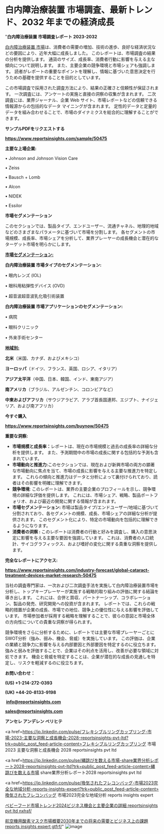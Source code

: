 # 白内障治療装置 市場調査、最新トレンド、2032 年までの経済成長

"<strong>白内障治療装置 市場調査レポート 2023-2032</strong>

<a href=https://www.reportsinsights.com/sample/50475>白内障治療装置 市場</a>は、消費者の需要の増加、技術の進歩、良好な経済状況などの要因により、近年大幅に成長しました。 このレポートは、市場調査の結果の分析を提供します。 通貨のサイズ、成長率、消費者行動に影響を与える主な傾向について説明します。 また、主要企業の競争環境と市場シェアも強調します。 読者がレポートの重要なポイントを理解し、情報に基づいた意思決定を行うための基礎を提供することを目的としています。

この市場調査で採用された調査方法により、結果の正確さと信頼性が保証されます。 一次調査には、アンケートの実施と直接の洞察の収集が含まれます。 二次調査には、業界ジャーナル、企業 Web サイト、市場レポートなどの信頼できる情報源からの包括的なデータ マイニングが含まれます。 定性的データと定量的データを組み合わせることで、市場のダイナミクスを総合的に理解することができます。

<strong><b>サンプルPDFをリクエストする</b></strong>

<a href=https://www.reportsinsights.com/sample/50475><strong><u>https://www.reportsinsights.com/sample/50475</u></strong></a>

<strong>主要な上場企業:</strong>

• Johnson and Johnson Vision Care

• Zeiss

• Bausch + Lomb

• Alcon

• NIDEK

• Essilor

<strong>市場セグメンテーション</strong>

このセクションでは、製品タイプ、エンドユーザー、流通チャネル、地理的地域などのさまざまなパラメータに基づいて市場を分割します。 各セグメントの市場規模、成長率、市場シェアを分析して、業界プレーヤーの成長機会と潜在的なターゲット市場を明らかにします。

<strong><u>市場セグメンテーション</u></strong><strong><u>:</u></strong>

<strong>白内障治療装置 市場タイプのセグメンテーション:</strong>

• 眼内レンズ (IOL)

• 眼科用粘弾性デバイス (OVD)

• 超音波超音波乳化吸引術装置

<strong>白内障治療装置 市場アプリケーションのセグメンテーション:</strong>

• 病院

• 眼科クリニック

• 外来手術センター

<strong><u>地域別</u></strong><strong><u>:</u></strong>

<strong>北米</strong>（米国、カナダ、およびメキシコ）

<strong>ヨーロッパ</strong>（ドイツ、フランス、英国、ロシア、イタリア）

<strong>アジア太平洋</strong>（中国、日本、韓国、インド、東南アジア）

<strong>南アメリカ</strong>（ブラジル、アルゼンチン、コロンビアなど）

<strong>中東およびアフリカ</strong>（サウジアラビア、アラブ首長国連邦、エジプト、ナイジェリア、および南アフリカ）

<strong>今すぐ購入</strong>

<a href=https://www.reportsinsights.com/buynow/50475><strong><u>https://www.reportsinsights.com/buynow/50475</u></strong></a>

<strong>重要な洞察:</strong>
<ul>
  <li><strong>市場規模と成長率：</strong>レポートは、現在の市場規模と過去の成長率の詳細な分析を提供します。 また、予測期間中の市場の成長に関する包括的な予測も含まれています。</li>
  <li><strong>市場動向と推進力:</strong>このセクションでは、現在および新興市場の両方の顕著な市場動向に焦点を当て、市場の成長に影響を与える主要な推進力を特定します。 これらの傾向と推進力はデータと分析によって裏付けられており、読者はその影響を明確に理解できます。</li>
  <li><strong>競争環境</strong>: このレポートは、業界の主要企業のプロフィールを示し、競争環境の詳細な評価を提供します。 これには、市場シェア、戦略、製品ポートフォリオ、および最近の開発に関する情報が含まれます。</li>
  <li><strong>市場セグメンテーション: </strong>市場は製品タイプ/エンドユーザー/地域に基づいて分割されており、各セグメントの規模、成長、市場シェアの詳細な分析が提供されます。 このセグメント化により、特定の市場動向を包括的に理解できるようになります。</li>
  <li><strong>消費者の洞察 : </strong>このレポートは消費者の行動と好みを調査し、購入の意思決定に影響を与える主要な要因を強調しています。 これは、消費者の人口統計、サイコグラフィックス、および嗜好の変化に関する貴重な洞察を提供します。</li>
</ul>
<strong>完全なレポートにアクセス:</strong>

<a href=https://www.reportsinsights.com/industry-forecast/global-cataract-treatment-devices-market-research-50475><strong><u><b>https://www.reportsinsights.com/industry-forecast/global-cataract-treatment-devices-market-research-50475</b></u></strong></a>

当社の調査専門家は、一次および二次調査手法を実施して白内障治療装置市場を分析し、トップキープレーヤーが実施する戦略的取り組みの評価に関する結論を導き出します。 これには、合併と買収、パートナーシップ、コラボレーション、製品の発売、研究開発への投資が含まれます。 レポートでは、これらの戦略的措置が企業の成長、市場での地位、競争上の優位性に与える影響を評価しています。 市場参加者が採用する戦略を理解することで、彼らの意図と市場全体の方向性についての貴重な洞察が得られます。

競争環境をさらに分析するために、レポートでは主要な市場プレーヤーごとにSWOT分析（強み、弱み、機会、脅威）を実施しています。 この評価は、企業の業績と競争力に影響を与える内部要因と外部要因を特定するのに役立ちます。 強みと弱みを評価することで、企業はその利点を活用し、改善が必要な領域に対処できます。 機会と脅威を特定することは、企業が潜在的な成長の見通しを特定し、リスクを軽減するのに役立ちます。

<strong>お問い合わせ：</strong>

<strong>(US) +1-214-272-0393</strong>

<strong>(UK) +44-20-8133-9198</strong>

<strong> </strong><a href=info@reportsinsights.com><strong><u>info@reportsinsights.com</u></strong></a>

<a href=sales@reportsinsights.com><strong><u>sales@reportsinsights.com</u></strong></a>

<strong>アンセレ アンデレン ベリヒテ</strong>

<a href=https://jp.linkedin.com/pulse/フレキシブルリングカップリング-市場-2023-主要な洞察と成長機会-2028-reportsinsights-pvt-ltd?trk=public_post_feed-article-content>フレキシブルリングカップリング 市場 2023 主要な洞察と成長機会 2028 reportsinsights pvt ltd</a>

<a href=https://jp.linkedin.com/pulse/縄跳びを数える市場-share業界分析レポート2028-reportsinsights-pvt-ltd?trk=public_post_feed-article-content>縄跳びを数える市場 share業界分析レポート2028 reportsinsights pvt ltd</a>

<a href=https://jp.linkedin.com/pulse/換気されたフレコンバッグ-市場2023完全な地域分析-reports-insights-expert?trk=public_post_feed-article-content>換気されたフレコンバッグ 市場2023完全な地域分析 reports insights expert</a>

<a href=https://www.linkedin.com/pulse/ベビーフード市場トレンド2024ビジネス機会と主要企業の詳細-reportsinsights-pvt-ltd-nxhsf/>ベビーフード市場トレンド2024ビジネス機会と主要企業の詳細 reportsinsights pvt ltd nxhsf/</a>

<a href=https://www.linkedin.com/pulse/航空機用酸素マスク市場概要2030年までの将来の需要とビジネス上の課題-reports-insights-expert-gtfrf/>航空機用酸素マスク市場概要2030年までの将来の需要とビジネス上の課題 reports insights expert gtfrf/</a>"
![image](https://github.com/gayatrid12/RIMarket/assets/158473851/2e9decec-c649-4caa-9fc4-d39515f9f241)
